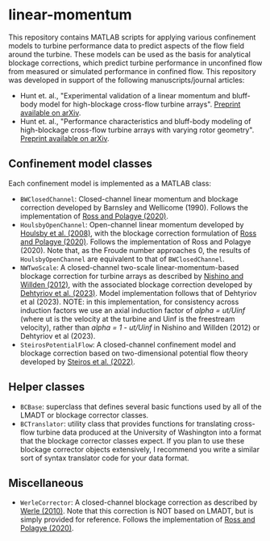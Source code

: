 # linear-momentum
This repository contains MATLAB scripts for applying various confinement models to turbine performance data to predict aspects of the flow field around the turbine.
These models can be used as the basis for analytical blockage corrections, which predict turbine performance in unconfined flow from measured or simulated performance in confined flow.
This repository was developed in support of the following manuscripts/journal articles:
- Hunt et. al., "Experimental validation of a linear momentum and bluff-body model for high-blockage cross-flow turbine arrays". [Preprint available on arXiv](https://doi.org/10.48550/arXiv.2408.16705).
- Hunt et. al., "Performance characteristics and bluff-body modeling of high-blockage cross-flow turbine arrays with varying rotor geometry". [Preprint available on arXiv](https://doi.org/10.48550/arXiv.2410.19165).

## Confinement model classes
Each confinement model is implemented as a MATLAB class:
- `BWClosedChannel`: Closed-channel linear momentum and blockage correction developed by Barnsley and Wellicome (1990). Follows the implementation of [Ross and Polagye (2020)](https://doi.org/10.1016/j.renene.2020.01.135).
- `HoulsbyOpenChannel`: Open-channel linear momentum developed by [Houlsby et al. (2008)](https://ora.ox.ac.uk/objects/uuid:5576d575-7bac-44b6-ac79-f698edcda40e), with the blockage correction formulation of [Ross and Polagye (2020)](https://doi.org/10.1016/j.renene.2020.01.135). Follows the implementation of Ross and Polagye (2020). Note that, as the Froude number approaches 0, the results of `HoulsbyOpenChannel` are equivalent to that of `BWClosedChannel`.
- `NWTwoScale`: A closed-channel two-scale linear-momentum-based blockage correction for turbine arrays as described by [Nishino and Willden (2012)](https://doi.org/10.1017/jfm.2012.349), with the associated blockage correction developed by [Dehtyriov et al. (2023)](https://submissions.ewtec.org/proc-ewtec/article/view/366). Model implementation follows that of Dehtyriov et al (2023). NOTE: in this implementation, for consistency across induction factors we use an axial induction factor of *alpha = ut/Uinf* (where ut is the velocity at the turbine and Uinf is the freestream velocity), rather than *alpha = 1 - ut/Uinf* in Nishino and Willden (2012) or Dehtyriov et al (2023).
- `SteirosPotentialFlow`: A closed-channel confinement model and blockage correction based on two-dimensional potential flow theory developed by [Steiros et al. (2022)](https://doi.org/10.1017/jfm.2022.735).

## Helper classes
- `BCBase`: superclass that defines several basic functions used by all of the LMADT or blockage corrector classes.
- `BCTranslator`: utility class that provides functions for translating cross-flow turbine data produced at the University of Washington into a format that the blockage corrector classes expect. If you plan to use these blockage corrector objects extensively, I recommend you write a similar sort of syntax translator code for your data format.

## Miscellaneous
- `WerleCorrector`: A closed-channel blockage correction as described by [Werle (2010)](https://arc.aiaa.org/doi/10.2514/1.44602). Note that this correction is NOT based on LMADT, but is simply provided for reference. Follows the implementation of [Ross and Polagye (2020)](https://doi.org/10.1016/j.renene.2020.01.135).
